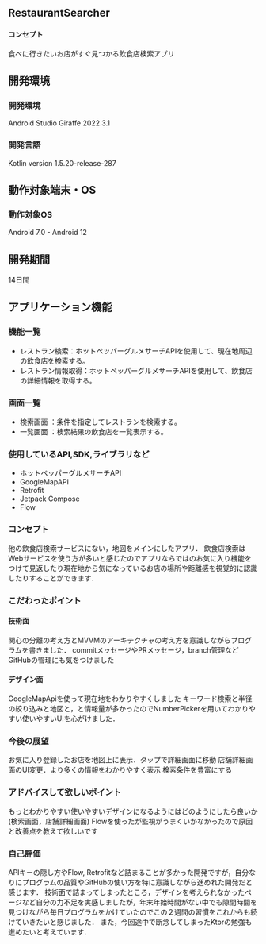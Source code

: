 ## RestaurantSearcher

#### コンセプト
食べに行きたいお店がすぐ見つかる飲食店検索アプリ

## 開発環境
### 開発環境
Android Studio Giraffe 2022.3.1

### 開発言語
Kotlin version 1.5.20-release-287 

## 動作対象端末・OS
### 動作対象OS
Android 7.0 - Android 12

## 開発期間
14日間

## アプリケーション機能

### 機能一覧
- レストラン検索：ホットペッパーグルメサーチAPIを使用して、現在地周辺の飲食店を検索する。
- レストラン情報取得：ホットペッパーグルメサーチAPIを使用して、飲食店の詳細情報を取得する。

### 画面一覧
- 検索画面 ：条件を指定してレストランを検索する。
- 一覧画面 ：検索結果の飲食店を一覧表示する。

### 使用しているAPI,SDK,ライブラリなど
- ホットペッパーグルメサーチAPI
- GoogleMapAPI
- Retrofit
- Jetpack Compose
- Flow

### コンセプト
他の飲食店検索サービスにない，地図をメインにしたアプリ．
飲食店検索はWebサービスを使う方が多いと感じたのでアプリならではのお気に入り機能をつけて見返したり現在地から気になっているお店の場所や距離感を視覚的に認識したりすることができます．

### こだわったポイント
#### 技術面
関心の分離の考え方とMVVMのアーキテクチャの考え方を意識しながらプログラムを書きました．
commitメッセージやPRメッセージ，branch管理などGitHubの管理にも気をつけました

#### デザイン面
GoogleMapApiを使って現在地をわかりやすくしました
キーワード検索と半径の絞り込みと地図と，と情報量が多かったのでNumberPickerを用いてわかりやすい使いやすいUIを心がけました．

### 今後の展望
お気に入り登録したお店を地図上に表示．タップで詳細画面に移動
店舗詳細画面のUI変更．より多くの情報をわかりやすく表示
検索条件を豊富にする

### アドバイスして欲しいポイント
もっとわかりやすい使いやすいデザインになるようにはどのようにしたら良いか(検索画面，店舗詳細画面)
Flowを使ったが監視がうまくいかなかったので原因と改善点を教えて欲しいです

### 自己評価
APIキーの隠し方やFlow, Retrofitなど詰まることが多かった開発ですが，自分なりにプログラムの品質やGitHubの使い方を特に意識しながら進めれた開発だと感じます．
技術面で詰まってしまったところ，デザインを考えられなかったページなど自分の力不足を実感しましたが，年末年始時間がない中でも隙間時間を見つけながら毎日プログラムをかけていたのでこの２週間の習慣をこれからも続けていきたいと感じました．
また，今回途中で断念してしまったKtorの勉強も進めたいと考えています．
